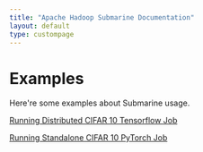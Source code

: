 ```yaml
---
title: "Apache Hadoop Submarine Documentation"
layout: default
type: custompage
---
```


<!---
  Licensed under the Apache License, Version 2.0 (the "License");
  you may not use this file except in compliance with the License.
  You may obtain a copy of the License at

   https://www.apache.org/licenses/LICENSE-2.0

  Unless required by applicable law or agreed to in writing, software
  distributed under the License is distributed on an "AS IS" BASIS,
  WITHOUT WARRANTIES OR CONDITIONS OF ANY KIND, either express or implied.
  See the License for the specific language governing permissions and
  limitations under the License. See accompanying LICENSE file.
-->

# Examples

Here're some examples about Submarine usage.

[Running Distributed CIFAR 10 Tensorflow Job](docs/0.2.0/RunningDistributedCifar10TFJobs)

[Running Standalone CIFAR 10 PyTorch Job](docs/0.2.0/RunningSingleNodeCifar10PTJobs)

